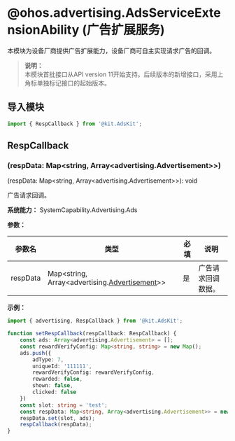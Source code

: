 # @ohos.advertising.AdsServiceExtensionAbility (广告扩展服务)

<!--Kit: Ads Kit-->
<!--Subsystem: Advertising-->
<!--Owner: @SukiEvas-->
<!--Designer: @zhansf1988-->
<!--Tester: @hongmei_may-->
<!--Adviser: @RayShih-->

本模块为设备厂商提供广告扩展能力，设备厂商可自主实现请求广告的回调。

> **说明：**<br/>
> 本模块首批接口从API version 11开始支持。后续版本的新增接口，采用上角标单独标记接口的起始版本。

## 导入模块

```ts
import { RespCallback } from '@kit.AdsKit';
```

## RespCallback

### (respData: Map&lt;string, Array&lt;advertising.Advertisement&gt;&gt;)

(respData: Map&lt;string, Array&lt;advertising.Advertisement&gt;&gt;): void

广告请求回调。

**系统能力：** SystemCapability.Advertising.Ads

**参数：**

| 参数名   | 类型                                                                                              | 必填 | 说明              |
|----------|---------------------------------------------------------------------------------------------------|-----|-----------------|
| respData | Map&lt;string, Array&lt;advertising.[Advertisement](js-apis-advertising.md#advertisement)&gt;&gt; | 是   | 广告请求回调数据。 |

**示例：**

```ts
import { advertising, RespCallback } from '@kit.AdsKit';

function setRespCallback(respCallback: RespCallback) {
    const ads: Array<advertising.Advertisement> = [];
    const rewardVerifyConfig: Map<string, string> = new Map();
    ads.push({
        adType: 7,
        uniqueId: '111111',
        rewardVerifyConfig: rewardVerifyConfig,
        rewarded: false,
        shown: false,
        clicked: false
    })
    const slot: string = 'test';
    const respData: Map<string, Array<advertising.Advertisement>> = new Map();
    respData.set(slot, ads);
    respCallback(respData);
}
```